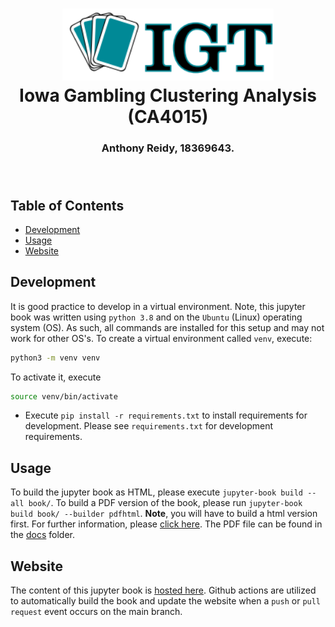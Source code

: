 <h1 align="center">
  <img alt="Iowa Gambling logo" src="./book/images/IGT-logo.png" height="115px" />
  <br/>
  Iowa Gambling Clustering Analysis (CA4015)
</h1>
<h3 align="center">
  Anthony Reidy, 18369643.
  <br/><br/><br/>
</h3>

## Table of Contents
- [Development](#development)
- [Usage](#usage)
- [Website](#website)

## Development
It is good practice to develop in a virtual environment. Note, this jupyter book was written using `python 3.8` and on the `Ubuntu` (Linux) operating system (OS). As such, all commands are installed for this setup and may not work for other OS's. To create a virtual environment called `venv`, execute:
```bash
python3 -m venv venv
```
To activate it, execute
```bash
source venv/bin/activate
```

- Execute `pip install -r requirements.txt` to install requirements for development. Please see `requirements.txt` for development requirements.

## Usage
To build the jupyter book as HTML, please execute `jupyter-book build --all book/`. To build a PDF version of the book, please run `jupyter-book build book/ --builder pdfhtml`. **Note**, you will have to build a html version first. For further information, please [click here](https://jupyterbook.org/advanced/pdf.html?highlight=build%20pdf). The PDF file can be found in the [docs](/docs) folder.

## Website
The content of this jupyter book is [hosted here](https://reidya3.github.io/CA4015_First_Assignment/Introduction.html). Github actions are utilized to automatically build the book and update the website when a `push` or `pull request` event occurs on the main branch.